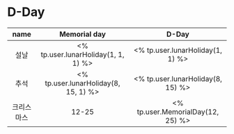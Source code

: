 # D-Day

|    name    |             Memorial day             |               D-Day               |
| :--------: | :----------------------------------: | :-------------------------------: |
|    설날    | <% tp.user.lunarHoliday(1, 1, 1) %>  | <% tp.user.lunarHoliday(1, 1) %>  |
|    추석    | <% tp.user.lunarHoliday(8, 15, 1) %> | <% tp.user.lunarHoliday(8, 15) %> |
| 크리스마스 |                12-25                 | <% tp.user.MemorialDay(12, 25) %> |

<!--
rendering - 2023-10-14
name | Memorial day | D-Day
설날 | 1-22 | D+266
추석 | 9-29 | D+16
크리스마스 | 12-25 | D-71
-->
